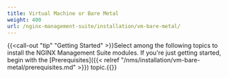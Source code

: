 ```yaml
---
title: Virtual Machine or Bare Metal
weight: 400
url: /nginx-management-suite/installation/vm-bare-metal/
---
```


{{<call-out "tip" "Getting Started" >}}Select among the following topics to install the NGINX Management Suite modules. If you're just getting started, begin with the [Prerequisites]({{< relref "/nms/installation/vm-bare-metal/prerequisites.md" >}}) topic.{{</call-out>}}
